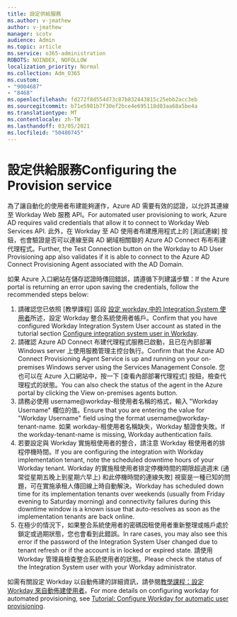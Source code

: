 ```yaml
---
title: 設定供給服務
ms.author: v-jmathew
author: v-jmathew
manager: scotv
audience: Admin
ms.topic: article
ms.service: o365-administration
ROBOTS: NOINDEX, NOFOLLOW
localization_priority: Normal
ms.collection: Adm_O365
ms.custom:
- "9004687"
- "8468"
ms.openlocfilehash: fd272f8d554d73c87b832443815c25ebb2acc3eb
ms.sourcegitcommit: b71e5981b7f30ef2bce4e695118d03aa68a5be4a
ms.translationtype: MT
ms.contentlocale: zh-TW
ms.lasthandoff: 03/05/2021
ms.locfileid: "50480745"
---
```

# <a name="configuring-the-provision-service"></a><span data-ttu-id="a60c3-102">設定供給服務</span><span class="sxs-lookup"><span data-stu-id="a60c3-102">Configuring the Provision service</span></span>

<span data-ttu-id="a60c3-103">為了讓自動化的使用者布建能夠運作，Azure AD 需要有效的認證，以允許其連線至 Workday Web 服務 API。</span><span class="sxs-lookup"><span data-stu-id="a60c3-103">For automated user provisioning to work, Azure AD requires valid credentials that allow it to connect to Workday Web Services API.</span></span> <span data-ttu-id="a60c3-104">此外，在 Workday 至 AD 使用者布建應用程式上的 [測試連線] 按鈕，也會驗證是否可以連線至與 AD 網域相關聯的 Azure AD Connect 布布布建代理程式。</span><span class="sxs-lookup"><span data-stu-id="a60c3-104">Further, the Test Connection button on the Workday to AD User Provisioning app also validates if it is able to connect to the Azure AD Connect Provisioning Agent associated with the AD Domain.</span></span>

<span data-ttu-id="a60c3-105">如果 Azure 入口網站在儲存認證時傳回錯誤，請遵循下列建議步驟：</span><span class="sxs-lookup"><span data-stu-id="a60c3-105">If the Azure portal is returning an error upon saving the credentials, follow the recommended steps below:</span></span>

1. <span data-ttu-id="a60c3-106">請確認您已依照 [教學課程] 區段 [設定 workday 中的 Integration System 使用者](https://docs.microsoft.com/azure/active-directory/saas-apps/workday-inbound-tutorial)所述，設定 Workday 整合系統使用者帳戶。</span><span class="sxs-lookup"><span data-stu-id="a60c3-106">Confirm that you have configured Workday Integration System User account as stated in the tutorial section [Configure integration system user in Workday](https://docs.microsoft.com/azure/active-directory/saas-apps/workday-inbound-tutorial).</span></span>
2. <span data-ttu-id="a60c3-107">請確認 Azure AD Connect 布建代理程式服務已啟動，且已在內部部署 Windows server 上使用服務管理主控台執行。</span><span class="sxs-lookup"><span data-stu-id="a60c3-107">Confirm that the Azure AD Connect Provisioning Agent Service is up and running on your on-premises Windows server using the Services Management Console.</span></span> <span data-ttu-id="a60c3-108">您也可以在 Azure 入口網站中，按一下 [查看內部部署代理程式] 按鈕，檢查代理程式的狀態。</span><span class="sxs-lookup"><span data-stu-id="a60c3-108">You can also check the status of the agent in the Azure portal by clicking the View on-premises agents button.</span></span>
3. <span data-ttu-id="a60c3-109">請務必使用 username@workday-租使用者名稱的格式，輸入 "Workday Username" 欄位的值。</span><span class="sxs-lookup"><span data-stu-id="a60c3-109">Ensure that you are entering the value for "Workday Username" field using the format username@workday-tenant-name.</span></span> <span data-ttu-id="a60c3-110">如果 workday-租使用者名稱缺失，Workday 驗證會失敗。</span><span class="sxs-lookup"><span data-stu-id="a60c3-110">If the workday-tenant-name is missing, Workday authentication fails.</span></span>
4. <span data-ttu-id="a60c3-111">若要設定與 Workday 實施租使用者的整合，請注意 Workday 租使用者的排程停機時間。</span><span class="sxs-lookup"><span data-stu-id="a60c3-111">If you are configuring the integration with Workday implementation tenant, note the scheduled downtime hours of your Workday tenant.</span></span> <span data-ttu-id="a60c3-112">Workday 的實施租使用者排定停機時間的期限超過週末 (通常從星期五晚上到星期六早上) 和此停機時間的連線失敗] 視窗是一種已知的問題，可在實施承租人傳回線上時自動解決。</span><span class="sxs-lookup"><span data-stu-id="a60c3-112">Workday has scheduled down time for its implementation tenants over weekends (usually from Friday evening to Saturday morning) and connectivity failures during this downtime window is a known issue that auto-resolves as soon as the implementation tenants are back online.</span></span>
5. <span data-ttu-id="a60c3-113">在極少的情況下，如果整合系統使用者的密碼因租使用者重新整理或帳戶處於鎖定或過期狀態，您也會看到此錯誤。</span><span class="sxs-lookup"><span data-stu-id="a60c3-113">In rare cases, you may also see this error if the password of the Integration System User changed due to tenant refresh or if the account is in locked or expired state.</span></span> <span data-ttu-id="a60c3-114">請使用 Workday 管理員檢查整合系統使用者的狀態。</span><span class="sxs-lookup"><span data-stu-id="a60c3-114">Please check the status of the Integration System user with your Workday administrator.</span></span>

<span data-ttu-id="a60c3-115">如需有關設定 Workday 以自動佈建的詳細資訊，請參閱[教學課程：設定 Workday 來自動佈建使用者](https://docs.microsoft.com/azure/active-directory/saas-apps/workday-inbound-tutorial)。</span><span class="sxs-lookup"><span data-stu-id="a60c3-115">For more details on configuring workday for automated provisioning, see [Tutorial: Configure Workday for automatic user provisioning](https://docs.microsoft.com/azure/active-directory/saas-apps/workday-inbound-tutorial).</span></span>
